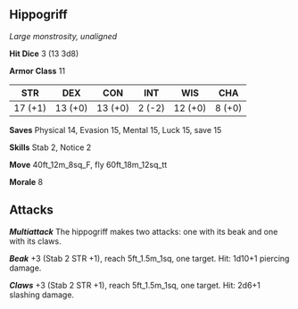 ## Hippogriff

*Large monstrosity, unaligned*

**Hit Dice** 3 (13 3d8)

**Armor Class** 11

| STR     | DEX     | CON     | INT     | WIS     | CHA     |
|---------|---------|---------|---------|---------|---------|
| 17 (+1) | 13 (+0) | 13 (+0) |  2 (-2) | 12 (+0) |  8 (+0) |

**Saves** Physical 14, Evasion 15, Mental 15, Luck 15, save 15

**Skills** Stab 2, Notice 2

**Move** 40ft\_12m\_8sq\_F, fly 60ft\_18m\_12sq\_tt

**Morale** 8

## Attacks

***Multiattack*** The hippogriff makes two attacks: one with its beak and one with its claws.

***Beak*** +3 (Stab 2 STR +1), reach 5ft\_1.5m\_1sq, one target. Hit: 1d10+1 piercing damage.

***Claws*** +3 (Stab 2 STR +1), reach 5ft\_1.5m\_1sq, one target. Hit: 2d6+1 slashing damage.

